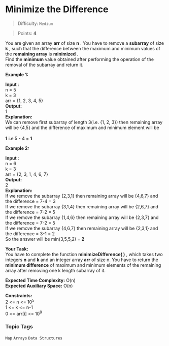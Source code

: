 # Minimize the Difference

> Difficulty: `Medium`

> Points: **4**

You are given an array **arr**  of size **n** . You have to remove a **subarray** of size **k**  , such that the difference between the maximum and minimum values of the **remaining array**  is **minimized** . <br />Find the **minimum**  value obtained after performing the operation of the removal of the subarray and return it.

**Example 1:**

**Input** :<br />n = 5<br />k = 3<br />arr = {1, 2, 3, 4, 5}<br />**Output:**  <br />1<br />**Explanation:**  <br />We can remove first subarray of length 3(i.e. {1, 2, 3}) then remaining array will be {4,5} and the difference of maximum and minimum element will be<br /><br />**1**  i.e 5 - 4 = **1** 

**Example 2:**

**Input** :<br />n = 6<br />k = 3<br />arr = {2, 3, 1, 4, 6, 7}<br />**Output:**  <br />2<br />**Explanation:** <br />If we remove the subarray {2,3,1} then remaining array will be {4,6,7} and the difference = 7-4 = 3<br />If we remove the subarray {3,1,4} then remaining array will be {2,6,7} and the difference = 7-2 = 5<br />If we remove the subarray {1,4,6} then remaining array will be {2,3,7} and the difference = 7-2 = 5<br />If we remove the subarray {4,6,7} then remaining array will be {2,3,1} and the difference = 3-1 = 2<br />So the answer will be min(3,5,5,2) = **2** 

**Your Task: <br />** You have to complete the function **minimizeDifference( )** , which takes two integers **n**  and **k**  and an integer array **arr**  of size n. You have to return the **minimum difference**  of maximum and minimum elements of the remaining array after removing one k length subarray of it.

**Expected Time Complexity:**  O(n)<br style="font-size:18px">**Expected Auxiliary Space:**  O(n)

**Constraints:<br />** 2 <= n <= 10<sup>5</sup><br />1 <= k <= n-1<br />0 <= arr[i] <= 10<sup>9</sup>

### Topic Tags
`Map`  `Arrays`  `Data Structures`
